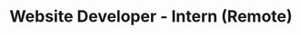 ---
title: "Website Developer - Intern (Remote)"
about: "As a Website Developer Intern, you will gain hands-on experience in web development by working on our live website. Under the guidance of experienced developers, you will learn about web technologies, coding practices, and best practices for creating effective online platforms. This internship is designed to provide you with valuable skills and insights into the world of web development."
startDate: "Start Date: Immediate"
duration: "Duration: 3 - 6 Months"
timeCommitment: "Average : 10 hr/week"
teamSize: "Team Size: 3-5"
responsibilities: |
  - Work on our Mobile app
  - Build new pages and modules using HTML, CSS, and Jekyll
  - Build integrations with various APIs and payment gateways
  - Integrate with Google Services
  - Optimize website for performance and SEO

requirements: |
  - B. Tech 2nd/3rd Year (Computer Science preferred)
  - Basic understanding of Javascript, HTML, CSS
  - Strong analytical and problem-solving skills
  - Self-driven, goal-oriented attitude, and willingness to learn
  - Experience with Jekyll and Ruby is a plus, but not required

url: "website-developer"
---